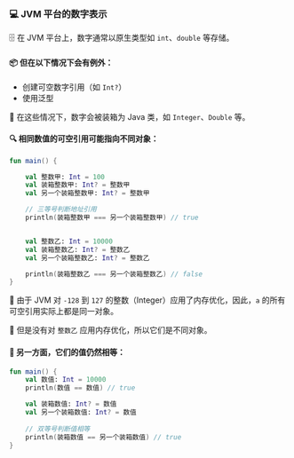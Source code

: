 ### 💻 JVM 平台的数字表示

🗄️ 在 JVM 平台上，数字通常以原生类型如 `int`、`double` 等存储。

#### 📦 但在以下情况下会有例外：
- 创建可空数字引用（如 `Int?`）
- 使用泛型

🔄 在这些情况下，数字会被装箱为 Java 类，如 `Integer`、`Double` 等。

#### 🔍 相同数值的可空引用可能指向不同对象：

```kotlin
fun main() {

    val 整数甲: Int = 100
    val 装箱整数甲: Int? = 整数甲
    val 另一个装箱整数甲: Int? = 整数甲

    // 三等号判断地址引用
    println(装箱整数甲 === 另一个装箱整数甲) // true


    val 整数乙: Int = 10000
    val 装箱整数乙: Int? = 整数乙
    val 另一个装箱整数乙: Int? = 整数乙

    println(装箱整数乙 === 另一个装箱整数乙) // false
}
```

🔬 由于 JVM 对 `-128` 到 `127` 的整数（Integer）应用了内存优化，因此，`a` 的所有可空引用实际上都是同一对象。

🚫 但是没有对 `整数乙` 应用内存优化，所以它们是不同对象。

#### 🤨 另一方面，它们的值仍然相等：

```kotlin
fun main() {
    val 数值: Int = 10000
    println(数值 == 数值) // true

    val 装箱数值: Int? = 数值
    val 另一个装箱数值: Int? = 数值
    
    // 双等号判断值相等
    println(装箱数值 == 另一个装箱数值) // true
}
```
